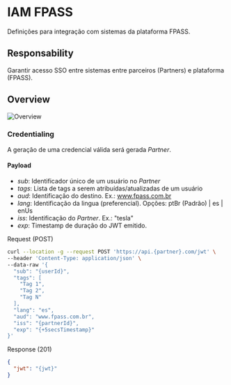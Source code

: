 # IAM FPASS

Definições para integração com sistemas da plataforma FPASS.

## Responsability

Garantir acesso SSO entre sistemas entre parceiros (Partners) e plataforma (FPASS).

## Overview

![Overview](https://www.plantuml.com/plantuml/proxy?cache=no&src=https://raw.githubusercontent.com/holding-fpass/iam-provider-sdk/main/uml/iam-overview-v2.0.4.iuml)

### Credentialing

A geração de uma credencial válida será gerada _Partner_.

#### Payload

- _sub_: Identificador único de um usuário no _Partner_
- _tags_: Lista de tags a serem atribuídas/atualizadas de um usuário
- _aud_: Identificação do destino. Ex.: www.fpass.com.br
- _lang_: Identificação da lingua (preferencial). Opções: ptBr (Padrão) | es | enUs
- _iss_: Identificação do _Partner_. Ex.: "tesla"
- _exp_: Timestamp de duração do JWT emitido.

Request (POST)

```sh
curl --location -g --request POST 'https://api.{partner}.com/jwt' \
--header 'Content-Type: application/json' \
--data-raw '{
  "sub": "{userId}",
  "tags": [
    "Tag 1",
    "Tag 2",
    "Tag N"
  ],
  "lang": "es",
  "aud": "www.fpass.com.br",
  "iss": "{partnerId}",
  "exp": "{+5secsTimestamp}"
}'
```

Response (201)

```json
{
  "jwt": "{jwt}"
}
```
